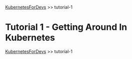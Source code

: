 
[KubernetesForDevs](/README.md) >> tutorial-1

# Tutorial 1 - Getting Around In Kubernetes

[KubernetesForDevs](/README.md) >> tutorial-1

